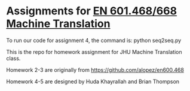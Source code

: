#  Assignments for [EN 601.468/668 Machine Translation](http://mt-class.org/jhu/)
To run our code for assignment 4, the command is: python seq2seq.py

This is the repo for homework assignment for JHU Machine Translation class.

Homework 2-3 are originally from https://github.com/alopez/en600.468

Homework 4-5 are designed by Huda Khayrallah and Brian Thompson
